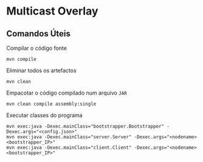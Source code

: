 # Multicast Overlay

## Comandos Úteis

Compilar o código fonte
```
mvn compile
```

Eliminar todos os artefactos
```
mvn clean
```

Empacotar o código compilado num arquivo `JAR`
```
mvn clean compile assembly:single
```

Executar classes do programa
```
mvn exec:java -Dexec.mainClass="bootstrapper.Bootstrapper" -Dexec.args="<config.json>"
mvn exec:java -Dexec.mainClass="server.Server" -Dexec.args="<nodename> <bootstrapper_IP>"
mvn exec:java -Dexec.mainClass="client.Client" -Dexec.args="<nodename> <bootstrapper_IP>"
```